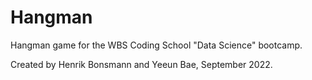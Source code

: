 # Hangman
Hangman game for the WBS Coding School "Data Science" bootcamp.

Created by Henrik Bonsmann and Yeeun Bae, September 2022.
